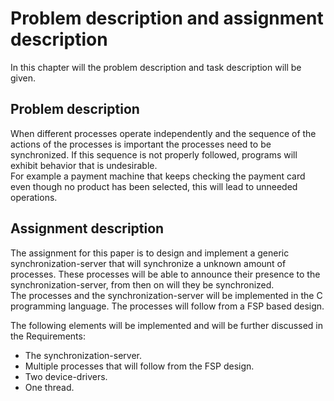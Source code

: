# Problem description and assignment description

In this chapter will the problem description and task description will be given.

## Problem description

When different processes operate independently and the sequence of the actions of the processes is important the processes need to be synchronized. If this sequence is not properly followed, programs will exhibit behavior that is undesirable.  
For example a payment machine that keeps checking the payment card even though no product has been selected, this will lead to unneeded operations.

## Assignment description

The assignment for this paper is to design and implement a generic synchronization-server that will synchronize a unknown amount of processes. These processes will be able to announce their presence to the synchronization-server, from then on will they be synchronized.  
The processes and the synchronization-server will be implemented in the C programming language. The processes will follow from a FSP based design.

The following elements will be implemented and will be further discussed in the Requirements:

- The synchronization-server.
- Multiple processes that will follow from the FSP design.
- Two device-drivers.
- One thread.
